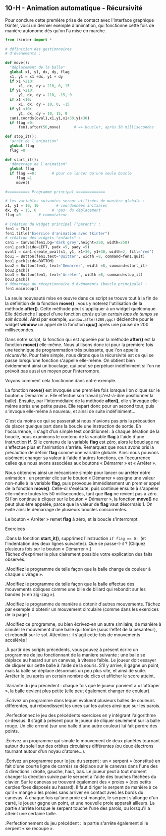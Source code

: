 ## 10-H - Animation automatique - Récursivité

Pour conclure cette première prise de
contact avec l'interface graphique tkinter, voici un dernier
exemple d'animation, qui fonctionne cette fois de manière
autonome dès qu'on l'a mise en
marche.



```python
from tkinter import *
 
# définition des gestionnaires
# d'événements :
 
def move():
  "déplacement de la balle"
  global x1, y1, dx, dy, flag
  x1, y1 = x1 +dx, y1 + dy
  if x1 >210:
      x1, dx, dy = 210, 0, 15
  if y1 >210:
      y1, dx, dy = 210, -15, 0
  if x1 <10:
      x1, dx, dy = 10, 0, -15
  if y1 <10:
      y1, dx, dy = 10, 15, 0
  can1.coords(oval1,x1,y1,x1+30,y1+30)
  if flag >0: 
      fen1.after(50,move)      # => boucler, après 50 millisecondes
 
def stop_it():
  "arrêt de l'animation"
  global flag	  
  flag =0
 
def start_it():
  "démarrage de l'animation"
  global flag
  if flag ==0:	     # pour ne lancer qu'une seule boucle
     flag =1
     move()
 
#========== Programme principal =============
 
# les variables suivantes seront utilisées de manière globale :
x1, y1 = 10, 10        # coordonnées initiales
dx, dy = 15, 0		 # 'pas' du déplacement
flag =0 	   # commutateur
 
# Création du widget principal ("parent") :
fen1 = Tk()
fen1.title("Exercice d'animation avec tkinter")
# création des widgets "enfants" :
can1 = Canvas(fen1,bg='dark grey',height=250, width=250)
can1.pack(side=LEFT, padx =5, pady =5)
oval1 = can1.create_oval(x1, y1, x1+30, y1+30, width=2, fill='red')
bou1 = Button(fen1,text='Quitter', width =8, command=fen1.quit)
bou1.pack(side=BOTTOM)
bou2 = Button(fen1, text='Démarrer', width =8, command=start_it)
bou2.pack()
bou3 = Button(fen1, text='Arrêter', width =8, command=stop_it)
bou3.pack()
# démarrage du réceptionnaire d'événements (boucle principale) :
fen1.mainloop()
```



La seule nouveauté mise en œuvre dans ce script se trouve tout à la fin
de la définition de la fonction **move()** : vous y noterez
l'utilisation de la méthode **after()**. Cette méthode peut s'appliquer
à un widget quelconque. Elle déclenche l'appel d'une fonction *après
qu'un certain laps de temps se soit écoulé*. Ainsi par exemple, `window.after(200,qqc)` déclenche pour le
widget **window** un appel de la fonction **qqc()** après une pause de
200 millisecondes.

Dans notre script, la fonction qui est appelée par la méthode
**after()** est la fonction **move()** elle-même. Nous utilisons donc
ici pour la première fois une technique de programmation très puissante,
que l'on appelle *récursivité*. Pour faire simple, nous dirons que la
récursivité est ce qui se passe lorsqu'une fonction s'appelle elle-même.
On obtient bien évidemment ainsi un bouclage, qui peut se perpétuer
indéfiniment si l'on ne prévoit pas aussi un moyen pour l'interrompre.

Voyons comment cela fonctionne dans notre exemple.

La fonction **move()** est invoquée une première fois lorsque l'on
clique sur le bouton « Démarrer ». Elle effectue son travail
(c'est-à-dire positionner la balle). Ensuite, par l'intermédiaire de la
méthode **after()**, elle s'invoque elle-même après une petite pause.
Elle repart donc pour un second tour, puis s'invoque elle-même à
nouveau, et ainsi de suite indéfiniment...

C'est du moins ce qui se passerait si nous n'avions pas pris la
précaution de placer quelque part dans la boucle une instruction de
sortie. En l'occurrence, il s'agit d'un simple test conditionnel : à
chaque itération de la boucle, nous examinons le contenu de la variable
**flag** à l'aide d'une instruction **if**. Si le contenu de la variable
**flag** est zéro, alors le bouclage ne s'effectue plus et l'animation
s'arrête. Remarquez que nous avons pris la précaution de définir
**flag** comme une variable globale. Ainsi nous pouvons aisément changer
sa valeur à l'aide d'autres fonctions, en l'occurrence celles que nous
avons associées aux boutons « Démarrer » et « Arrêter ».

Nous obtenons ainsi un mécanisme simple pour lancer ou arrêter notre
animation : un premier clic sur le bouton « Démarrer » assigne une
valeur non-nulle à la variable **flag**, puis provoque immédiatement un
premier appel de la fonction **move()**. Celle-ci s'exécute, puis
continue ensuite à s'appeler elle-même toutes les 50 millisecondes, tant
que **flag** ne revient pas à zéro. Si l'on continue à cliquer sur le
bouton « Démarrer », la fonction **move()** ne peut plus être appelée,
parce que la valeur de **flag** vaut désormais 1. On évite ainsi le
démarrage de plusieurs boucles concurrentes.

Le bouton « Arrêter » remet **flag** à zéro, et la boucle s'interrompt.

Exercices

.Dans la fonction **start\_it()**, supprimez l'instruction `if flag == 0: `(et l'indentation des deux
lignes suivantes). Que se passe-t-il ? (Cliquez plusieurs fois sur le
bouton « Démarrer ».)\
 Tâchez d'exprimer le plus clairement possible votre explication des
faits observés.

.Modifiez le programme de telle façon que la balle change de couleur à
chaque « virage ».

.Modifiez le programme de telle façon que la balle effectue des
mouvements obliques comme une bille de billard qui rebondit sur les
bandes (« en zig-zag »).

.Modifiez le programme de manière à obtenir d'autres mouvements. Tâchez
par exemple d'obtenir un mouvement circulaire (comme dans les exercices
de la page ).

.Modifiez ce programme, ou bien écrivez-en un autre similaire, de
manière à simuler le mouvement d'une balle qui tombe (sous l'effet de la
pesanteur), et rebondit sur le sol. Attention : il s'agit cette fois de
mouvements accélérés !

.À partir des scripts précédents, vous pouvez à présent écrire un
programme de jeu fonctionnant de la manière suivante : une balle se
déplace au hasard sur un canevas, à vitesse faible. Le joueur doit
essayer de cliquer sur cette balle à l'aide de la souris. S'il y arrive,
il gagne un point, mais la balle se déplace désormais un peu plus vite,
et ainsi de suite. Arrêter le jeu après un certain nombre de clics et
afficher le score atteint.

.Variante du jeu précédent : chaque fois que le joueur parvient à «
l'attraper », la balle devient plus petite (elle peut également changer
de couleur).

.Écrivez un programme dans lequel évoluent plusieurs balles de couleurs
différentes, qui rebondissent les unes sur les autres ainsi que sur les
parois.

.Perfectionnez le jeu des précédents exercices en y intégrant
l'algorithme ci-dessus. Il s'agit à présent pour le joueur de cliquer
seulement sur la balle rouge. Un clic erroné (sur une balle d'une autre
couleur) lui fait perdre des points.

.Écrivez un programme qui simule le mouvement de deux planètes tournant
autour du soleil sur des orbites circulaires différentes (ou deux
électrons tournant autour d'un noyau d'atome...).

.Écrivez un programme pour le jeu du serpent : un « serpent » (constitué
en fait d'une courte ligne de carrés) se déplace sur le canevas dans
l'une des 4 directions : droite, gauche, haut, bas. Le joueur peut à
tout moment changer la direction suivie par le serpent à l'aide des
touches fléchées du clavier. Sur le canevas se trouvent également des «
proies » (des petits cercles fixes disposés au hasard). Il faut diriger
le serpent de manière à ce qu'il « mange » les proies sans arriver en
contact avec les bords du canevas. À chaque fois qu'une proie est
mangée, le serpent s'allonge d'un carré, le joueur gagne un point, et
une nouvelle proie apparaît ailleurs. La partie s'arrête lorsque le
serpent touche l'une des parois, ou lorsqu'il a atteint une certaine
taille.

.Perfectionnement du jeu précédent : la
partie s'arrête également si le serpent « se recoupe
».

